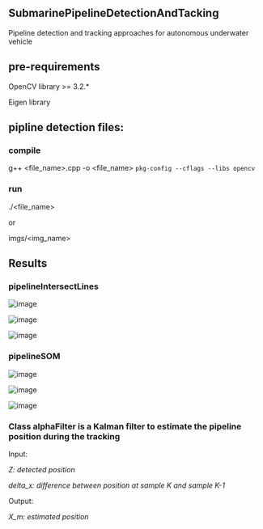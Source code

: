 ## SubmarinePipelineDetectionAndTacking

Pipeline detection and tracking approaches for autonomous underwater vehicle


## pre-requirements

OpenCV library >= 3.2.*

Eigen library


## pipline detection files:

### compile

g++ <file_name>.cpp -o <file_name>  `pkg-config --cflags --libs opencv`

### run

./<file_name> 

or

imgs/<img_name>

## Results

### pipelineIntersectLines

![image](https://user-images.githubusercontent.com/94979970/189586375-6b8745e2-19e9-4d7b-a1eb-ad85b11cad86.png)

![image](https://user-images.githubusercontent.com/94979970/189586422-fb0211bf-f762-484c-a5cf-28bfece9e874.png)

![image](https://user-images.githubusercontent.com/94979970/189586446-cbe79f57-f0c4-429c-8619-891ca98a09f2.png)

### pipelineSOM

![image](https://user-images.githubusercontent.com/94979970/189586515-58fa8520-3a70-4521-9049-6216e83d0b13.png)

![image](https://user-images.githubusercontent.com/94979970/189586542-26850301-ee42-4f2e-8d50-6f20b0ff592b.png)

![image](https://user-images.githubusercontent.com/94979970/189586569-ce3abfed-1913-4599-ba90-16d46aaa764b.png)



### Class alphaFilter is a Kalman filter to estimate the pipeline position during the tracking 
Input: 

*Z: detected position*

*delta_x: difference between position at sample K and sample K-1*

Output:

*X_m: estimated position*

